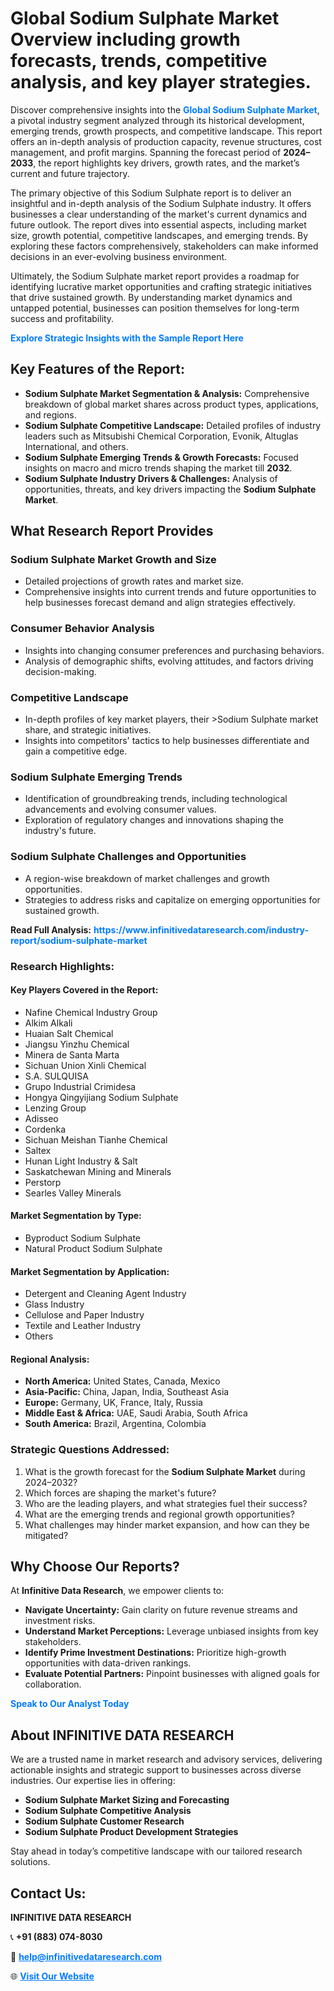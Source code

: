<h1>Global Sodium Sulphate Market Overview including growth forecasts, trends, competitive analysis, and key player strategies.</h1>
<p>
Discover comprehensive insights into the 
<a href="https://www.infinitivedataresearch.com/industry-report/sodium-sulphate-market" rel="dofollow" style="color: #007BFF; text-decoration: none;"><strong>Global Sodium Sulphate Market</strong></a>, a pivotal industry segment analyzed through its historical development, emerging trends, growth prospects, and competitive landscape. This report offers an in-depth analysis of production capacity, revenue structures, cost management, and profit margins. Spanning the forecast period of <strong>2024–2033</strong>, the report highlights key drivers, growth rates, and the market’s current and future trajectory.
</p>
<p>
The primary objective of this Sodium Sulphate report is to deliver an insightful and in-depth analysis of the Sodium Sulphate industry. It offers businesses a clear understanding of the market's current dynamics and future outlook. The report dives into essential aspects, including market size, growth potential, competitive landscapes, and emerging trends. By exploring these factors comprehensively, stakeholders can make informed decisions in an ever-evolving business environment.
</p>
<p>
Ultimately, the Sodium Sulphate market report provides a roadmap for identifying lucrative market opportunities and crafting strategic initiatives that drive sustained growth. By understanding market dynamics and untapped potential, businesses can position themselves for long-term success and profitability.
</p>
<p>
<a href="https://www.infinitivedataresearch.com/request-sample/reportId=105283" style="color: #007BFF; text-decoration: none;"><strong>Explore Strategic Insights with the Sample Report Here</strong></a>
</p>

<h2>Key Features of the Report:</h2>
<ul>
<li><strong>Sodium Sulphate Market Segmentation & Analysis:</strong> Comprehensive breakdown of global market shares across product types, applications, and regions.</li>
<li><strong>Sodium Sulphate Competitive Landscape:</strong> Detailed profiles of industry leaders such as Mitsubishi Chemical Corporation, Evonik, Altuglas International, and others.</li>
<li><strong>Sodium Sulphate Emerging Trends & Growth Forecasts:</strong> Focused insights on macro and micro trends shaping the market till <strong>2032</strong>.</li>
<li><strong>Sodium Sulphate Industry Drivers & Challenges:</strong> Analysis of opportunities, threats, and key drivers impacting the <strong>Sodium Sulphate Market</strong>.</li>
</ul>

<h2>What Research Report Provides</h2>
<h3>Sodium Sulphate Market Growth and Size</h3>
<ul>
<li>Detailed projections of growth rates and market size.</li>
<li>Comprehensive insights into current trends and future opportunities to help businesses forecast demand and align strategies effectively.</li>
</ul>

<h3>Consumer Behavior Analysis</h3>
<ul>
<li>Insights into changing consumer preferences and purchasing behaviors.</li>
<li>Analysis of demographic shifts, evolving attitudes, and factors driving decision-making.</li>
</ul>

<h3>Competitive Landscape</h3>
<ul>
<li>In-depth profiles of key market players, their >Sodium Sulphate market share, and strategic initiatives.</li>
<li>Insights into competitors' tactics to help businesses differentiate and gain a competitive edge.</li>
</ul>

<h3>Sodium Sulphate Emerging Trends</h3>
<ul>
<li>Identification of groundbreaking trends, including technological advancements and evolving consumer values.</li>
<li>Exploration of regulatory changes and innovations shaping the industry's future.</li>
</ul>

<h3>Sodium Sulphate Challenges and Opportunities</h3>
<ul>
<li>A region-wise breakdown of market challenges and growth opportunities.</li>
<li>Strategies to address risks and capitalize on emerging opportunities for sustained growth.</li>
</ul>
<p><strong>Read Full Analysis:</strong> <a href="https://www.infinitivedataresearch.com/industry-report/sodium-sulphate-market" rel="dofollow" style="color: #007BFF; text-decoration: none;"><strong>https://www.infinitivedataresearch.com/industry-report/sodium-sulphate-market</strong></a></p>
<h3>Research Highlights:</h3>
<h4>Key Players Covered in the Report:</h4>
<ul><li>Nafine Chemical Industry Group</li><li>Alkim Alkali</li><li>Huaian Salt Chemical</li><li>Jiangsu Yinzhu Chemical</li><li>Minera de Santa Marta</li><li>Sichuan Union Xinli Chemical</li><li>S.A. SULQUISA</li><li>Grupo Industrial Crimidesa</li><li>Hongya Qingyijiang Sodium Sulphate</li><li>Lenzing Group</li><li>Adisseo</li><li>Cordenka</li><li>Sichuan Meishan Tianhe Chemical</li><li>Saltex</li><li>Hunan Light Industry &amp; Salt</li><li>Saskatchewan Mining and Minerals</li><li>Perstorp</li><li>Searles Valley Minerals</li></ul>
<h4>Market Segmentation by Type:</h4>
<ul><li>Byproduct Sodium Sulphate</li><li>Natural Product Sodium Sulphate</li></ul>
<h4>Market Segmentation by Application:</h4>
<ul><li>Detergent and Cleaning Agent Industry</li><li>Glass Industry</li><li>Cellulose and Paper Industry</li><li>Textile and Leather Industry</li><li>Others</li></ul>

<h4>Regional Analysis:</h4>
<ul>
<li><strong>North America:</strong> United States, Canada, Mexico</li>
<li><strong>Asia-Pacific:</strong> China, Japan, India, Southeast Asia</li>
<li><strong>Europe:</strong> Germany, UK, France, Italy, Russia</li>
<li><strong>Middle East & Africa:</strong> UAE, Saudi Arabia, South Africa</li>
<li><strong>South America:</strong> Brazil, Argentina, Colombia</li>
</ul>

<h3>Strategic Questions Addressed:</h3>
<ol>
<li>What is the growth forecast for the <strong>Sodium Sulphate Market</strong> during 2024–2032?</li>
<li>Which forces are shaping the market's future?</li>
<li>Who are the leading players, and what strategies fuel their success?</li>
<li>What are the emerging trends and regional growth opportunities?</li>
<li>What challenges may hinder market expansion, and how can they be mitigated?</li>
</ol>

<h2>Why Choose Our Reports?</h2>
<p>At <strong>Infinitive Data Research</strong>, we empower clients to:</p>
<ul>
<li><strong>Navigate Uncertainty:</strong> Gain clarity on future revenue streams and investment risks.</li>
<li><strong>Understand Market Perceptions:</strong> Leverage unbiased insights from key stakeholders.</li>
<li><strong>Identify Prime Investment Destinations:</strong> Prioritize high-growth opportunities with data-driven rankings.</li>
<li><strong>Evaluate Potential Partners:</strong> Pinpoint businesses with aligned goals for collaboration.</li>
</ul>
<p><a href="https://www.infinitivedataresearch.com/industry-report/sodium-sulphate-market" rel="dofollow" style="color: #007BFF; text-decoration: none;"><strong>Speak to Our Analyst Today</strong></a></p>

<h2>About INFINITIVE DATA RESEARCH</h2>
<p>We are a trusted name in market research and advisory services, delivering actionable insights and strategic support to businesses across diverse industries. Our expertise lies in offering:</p>
<ul>
<li><strong>Sodium Sulphate Market Sizing and Forecasting</strong></li>
<li><strong>Sodium Sulphate Competitive Analysis</strong></li>
<li><strong>Sodium Sulphate Customer Research</strong></li>
<li><strong>Sodium Sulphate Product Development Strategies</strong></li>
</ul>
<p>Stay ahead in today’s competitive landscape with our tailored research solutions.</p>

<h2>Contact Us:</h2>
<p><strong>INFINITIVE DATA RESEARCH</strong></p>
<p>📞 <strong>+91 (883) 074-8030</strong></p>
<p>📧 <strong><a href="mailto:help@infinitivedataresearch.com" style="color: #007BFF;">help@infinitivedataresearch.com</a></strong></p>
<p>🌐 <strong><a href="https://www.infinitivedataresearch.com" rel="dofollow" style="color: #007BFF;">Visit Our Website</a></strong></p>